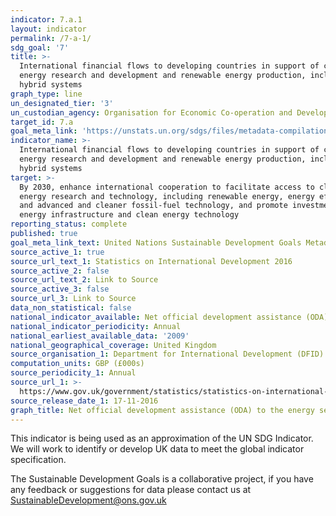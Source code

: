 ```yaml
---
indicator: 7.a.1
layout: indicator
permalink: /7-a-1/
sdg_goal: '7'
title: >-
  International financial flows to developing countries in support of clean
  energy research and development and renewable energy production, including in
  hybrid systems
graph_type: line
un_designated_tier: '3'
un_custodian_agency: Organisation for Economic Co-operation and Development (OECD)
target_id: 7.a
goal_meta_link: 'https://unstats.un.org/sdgs/files/metadata-compilation/Metadata-Goal-7.pdf'
indicator_name: >-
  International financial flows to developing countries in support of clean
  energy research and development and renewable energy production, including in
  hybrid systems
target: >-
  By 2030, enhance international cooperation to facilitate access to clean
  energy research and technology, including renewable energy, energy efficiency
  and advanced and cleaner fossil-fuel technology, and promote investment in
  energy infrastructure and clean energy technology
reporting_status: complete
published: true
goal_meta_link_text: United Nations Sustainable Development Goals Metadata (pdf 110kB)
source_active_1: true
source_url_text_1: Statistics on International Development 2016
source_active_2: false
source_url_text_2: Link to Source
source_active_3: false
source_url_3: Link to Source
data_non_statistical: false
national_indicator_available: Net official development assistance (ODA) to the energy sector
national_indicator_periodicity: Annual
national_earliest_available_data: '2009'
national_geographical_coverage: United Kingdom
source_organisation_1: Department for International Development (DFID)
computation_units: GBP (£000s)
source_periodicity_1: Annual
source_url_1: >-
  https://www.gov.uk/government/statistics/statistics-on-international-development-2016
source_release_date_1: 17-11-2016
graph_title: Net official development assistance (ODA) to the energy sector
---
```

This indicator is being used as an approximation of the UN SDG Indicator. We will work to identify or develop UK data to meet the global indicator specification.

The Sustainable Development Goals is a collaborative project, if you have any feedback or suggestions for data please contact us at <SustainableDevelopment@ons.gov.uk>  
